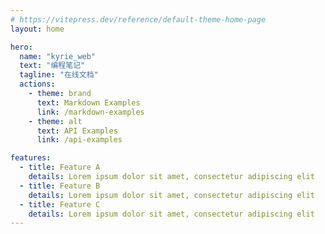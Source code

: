 ```yaml
---
# https://vitepress.dev/reference/default-theme-home-page
layout: home

hero:
  name: "kyrie_web"
  text: "编程笔记"
  tagline: "在线文档"
  actions:
    - theme: brand
      text: Markdown Examples
      link: /markdown-examples
    - theme: alt
      text: API Examples
      link: /api-examples

features:
  - title: Feature A
    details: Lorem ipsum dolor sit amet, consectetur adipiscing elit
  - title: Feature B
    details: Lorem ipsum dolor sit amet, consectetur adipiscing elit
  - title: Feature C
    details: Lorem ipsum dolor sit amet, consectetur adipiscing elit
---
```


